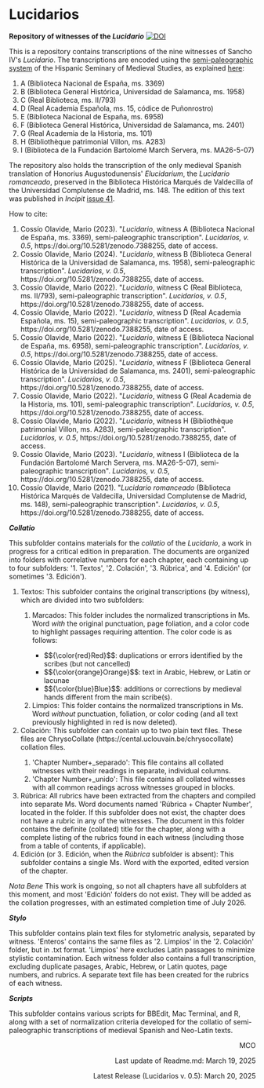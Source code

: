 # Lucidarios
**Repository of witnesses of the <em>Lucidario</em>**
[![DOI](https://zenodo.org/badge/568264531.svg)](https://doi.org/10.5281/zenodo.7388255)

This is a repository contains transcriptions of the nine witnesses of Sancho IV's <em>Lucidario</em>. The transcriptions are encoded using the [semi-paleographic system](http://www.hispanicseminary.org/manual-en.htm) of the Hispanic Seminary of Medieval Studies, as explained [here](https://lucidarios.hypotheses.org/transcripciones/normas-de-transcripcion):

<ol>
	<li>A (Biblioteca Nacional de España, ms. 3369)</li>
	<li>B (Biblioteca General Histórica, Universidad de Salamanca, ms. 1958)</li>
	<li>C (Real Biblioteca, ms. II/793)</li>
	<li>D (Real Academia Española, ms. 15, códice de Puñonrostro)</li>
	<li>E (Biblioteca Nacional de España, ms. 6958)</li>
	<li>F (Biblioteca General Histórica, Universidad de Salamanca, ms. 2401)</li>
	<li>G (Real Academia de la Historia, ms. 101)</li>
	<li>H (Bibliothèque patrimonial Villon, ms. A283)</li>
	<li>I (Biblioteca de la Fundación Bartolomé March Servera, ms. MA26-5-07)</li> 
</ol>

The repository also holds the transcription of the only medieval Spanish translation of Honorius Augustodunensis' <em>Elucidarium</em>, the <em>Lucidario romanceado</em>, preserved in the Biblioteca Histórica Marqués de Valdecilla of the Universidad Complutense de Madrid, ms. 148. The edition of this text was published in <em>Incipit</em> [issue 41](http://www.iibicrit-conicet.gov.ar/ojs/index.php/incipit/article/view/541).

How to cite:

<ol>
	<li>Cossío Olavide, Mario (2023). "<em>Lucidario</em>, witness A (Biblioteca Nacional de España, ms. 3369), semi-paleographic transcription". <em>Lucidarios, v. 0.5</em>, https://doi.org/10.5281/zenodo.7388255, date of access.</li>
	<li>Cossío Olavide, Mario (2024). "<em>Lucidario</em>, witness B (Biblioteca General Histórica de la Universidad de Salamanca, ms. 1958), semi-paleographic transcription". <em>Lucidarios, v. 0.5</em>, https://doi.org/10.5281/zenodo.7388255, date of access.</li>
	<li>Cossío Olavide, Mario (2022). "<em>Lucidario</em>, witness C (Real Biblioteca, ms. II/793), semi-paleographic transcription". <em>Lucidarios, v. 0.5</em>, https://doi.org/10.5281/zenodo.7388255, date of access.</li>
	<li>Cossío Olavide, Mario (2022). "<em>Lucidario</em>, witness D (Real Academia Española, ms. 15), semi-paleographic transcription". <em>Lucidarios, v. 0.5</em>, https://doi.org/10.5281/zenodo.7388255, date of access.</li>
	<li>Cossío Olavide, Mario (2022). "<em>Lucidario</em>, witness E (Biblioteca Nacional de España, ms. 6958), semi-paleographic transcription". <em>Lucidarios, v. 0.5</em>, https://doi.org/10.5281/zenodo.7388255, date of access.</li>
	<li>Cossío Olavide, Mario (2025). "<em>Lucidario</em>, witness F (Biblioteca General Histórica de la Universidad de Salamanca, ms. 2401), semi-paleographic transcription". <em>Lucidarios, v. 0.5</em>, https://doi.org/10.5281/zenodo.7388255, date of access.</li>
	<li>Cossío Olavide, Mario (2022). "<em>Lucidario</em>, witness G (Real Academia de la Historia, ms. 101), semi-paleographic transcription". <em>Lucidarios, v. 0.5</em>, https://doi.org/10.5281/zenodo.7388255, date of access.</li>
	<li>Cossío Olavide, Mario (2022). "<em>Lucidario</em>, witness H (Bibliothèque patrimonial Villon, ms. A283), semi-paleographic transcription". <em>Lucidarios, v. 0.5</em>, https://doi.org/10.5281/zenodo.7388255, date of access.</li>
	<li>Cossío Olavide, Mario (2023). "<em>Lucidario</em>, witness I (Biblioteca de la Fundación Bartolomé March Servera, ms. MA26-5-07), semi-paleographic transcription". <em>Lucidarios, v. 0.5</em>, https://doi.org/10.5281/zenodo.7388255, date of access.</li>
	<li>Cossío Olavide, Mario (2021). "<em>Lucidario romanceado</em> (Biblioteca Histórica Marqués de Valdecilla, Universidad Complutense de Madrid, ms. 148), semi-paleographic transcription". <em>Lucidarios, v. 0.5</em>, https://doi.org/10.5281/zenodo.7388255, date of access.</li>
</ol>

**<em>Collatio</em>**

This subfolder contains  materials for the <em>collatio</em> of the <em>Lucidario</em>, a work in progress for a critical edition in preparation. The documents are organized into folders with correlative numbers for each chapter, each containing up to four subfolders: '1. Textos', '2. Colación', '3. Rúbrica', and '4. Edición' (or sometimes '3. Edición').

<ol>
	<li>Textos: This subfolder contains the original transcriptions (by witness), which are divided into two subfolders:</li>
		<ol>
			<li>Marcados: This folder includes the normalized transcriptions in Ms. Word <em>with</em> the original punctuation, page foliation, and a color code to highlight passages requiring attention. The color code is as follows:</li>
				<ul>
					<li>$${\color{red}Red}$$: duplications or errors identified by the scribes (but not cancelled)</li>
					<li>$${\color{orange}Orange}$$: text in Arabic, Hebrew, or Latin or lacunae</li>
					<li>$${\color{blue}Blue}$$: additions or corrections by medieval hands different from the main scribe(s).</li>
				</ul>
			<li>Limpios: This folder contains the normalized transcriptions in Ms. Word <em>without</em> punctuation, foliation, or color coding (and all text previously highlighted in red is now deleted).</li>
		</ol>
	</li>
	<li>Colación: This subfolder can contain up to two plain text files. These files are ChrysoCollate (https://cental.uclouvain.be/chrysocollate) collation files.</li>
		<ol>
			<li>'Chapter Number+_separado': This file contains all collated witnesses with their readings in separate, individual columns.</li>
			<li>'Chapter Number+_unido': This file contains all collated witnesses with all common readings across witnesses grouped in blocks.</li>
		</ol>
	</li>
	<li>Rúbrica: All rubrics have been extracted from the chapters and compiled into separate Ms. Word documents named 'Rúbrica + Chapter Number', located in the folder. If this subfolder does not exist, the chapter does not have a rubric in any of the witnesses. The document in this folder contains the definite (collated) title for the chapter, along with a complete listing of the rubrics found in each witness (including those from a table of contents, if applicable).</li>
	<li>Edición (or 3. Edición, when the <em>Rúbrica</em> subfolder is absent): This subfolder contains a single Ms. Word with the exported, edited version of the chapter.</li>
</ol>

<em>Nota Bene</em>
This work is ongoing, so not all chapters have all subfolders at this moment, and most 'Edición' folders do not exist. They will be added as the collation progresses, with an estimated completion time of July 2026.

**<em>Stylo</em>**

This subfolder contains plain text files for stylometric analysis, separated by witness. 'Enteros' contains the same files as '2. Limpios' in the '2. Colación' folder, but in .txt format. 'Limpios' here excludes Latin passages to minimize stylistic contamination. Each witness folder also contains a full transcription, excluding duplicate pasages, Arabic, Hebrew, or Latin quotes, page numbers, and rubrics. A separate text file has been created for the rubrics of each witness.

**<em>Scripts</em>**

This subfolder contains various scripts for BBEdit, Mac Terminal, and R, along with a set of normalization criteria developed for the collatio of semi-paleographic transcriptions of medieval Spanish and Neo-Latin texts.

<p align="right">MCO</p>
<p align="right">Last update of Readme.md: March 19, 2025</p>
<p align="right">Latest Release (Lucidarios v. 0.5): March 20, 2025</p>
